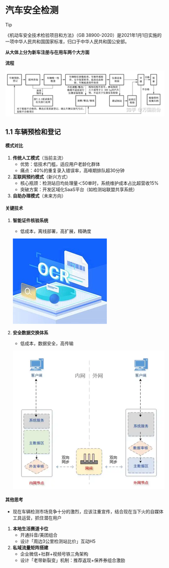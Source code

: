 # 汽车安全检测

> [!TIP]
>
> 《机动车安全技术检验项目和方法》（GB 38900-2020）是2021年1月1日实施的一项中华人民共和国国家标准，归口于中华人民共和国公安部。

**从大体上分为新车注册与在用车两个大方面**

**流程**

![img](images/v2-7c4f3736c9cc3a6f089eb1ab54211350_1440w.jpg)

## 1.1 车辆预检和登记

#### 模式对比

1. **传统人工模式**（当前主流）
   - 优势：低技术门槛，适应用户老龄化群体
   - 痛点：40%的重复录入错误率，高峰期排队超30分钟
2. **互联网预约模式**（新兴方式）
   - 核心瓶颈：检测站日均处理量＜50单时，系统维护成本占比超营收15%
   - 突破方案：开发区域化SaaS平台（如检测站联盟共享系统）
3. **自助办理模式**（未来方向）

#### 关键技术

1. **智能证件核验系统**

   - 低成本，离线部署，高扩展，精确度

   ![ocr识别 的图像结果](images/OIP-C.UgXVBeGjTN_Mi3Ho9gwkwgHaFow=198&h=180&c=7&r=0&o=5&dpr=1.5&pid=1.jpeg)

2. **安全数据交换体系**

   - 低成本，数据安全，高传输

   ![img](images/v2-f99f3bad8a809bfc08657546a6c67f05_1440w.webp)

#### 其他思考 

- 现在车辆检测市场竞争十分的激烈，应该注重宣传，结合现在当下火的自媒体工具运营，抓住潜在用户

1. **本地生活赛道卡位**
   - 开通抖音/美团组合
   - 设计「周边3公里检测站比价」互动H5
2. **私域流量矩阵搭建**
   - 企业微信+社群+视频号铁三角架构
   - 设计「老带新裂变」机制：推荐返现+保养券组合激励
